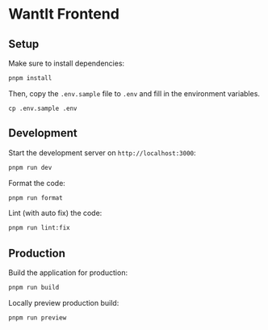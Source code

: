 # WantIt Frontend

## Setup

Make sure to install dependencies:

```bash
pnpm install
```

Then, copy the `.env.sample` file to `.env` and fill in the environment
variables.

```
cp .env.sample .env
```

## Development

Start the development server on `http://localhost:3000`:

```bash
pnpm run dev
```

Format the code:

```bash
pnpm run format
```

Lint (with auto fix) the code:

```bash
pnpm run lint:fix
```

## Production

Build the application for production:

```bash
pnpm run build
```

Locally preview production build:

```bash
pnpm run preview
```
